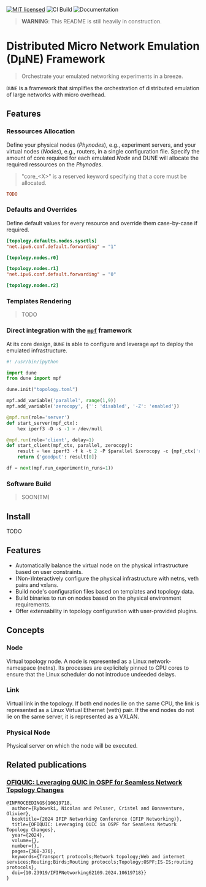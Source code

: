 [![MIT licensed][mit-badge]][mit-url]
![CI Build](https://github.com/nrybowski/dune/actions/workflows/rust.yml/badge.svg)
![Documentation](https://github.com/nrybowski/dune/actions/workflows/doc.yml/badge.svg)

[mit-badge]: https://img.shields.io/badge/license-MIT-blue.svg
[mit-url]: https://github.com/nrybowski/dune/blob/master/LICENSE

> **WARNING**: This README is still heavily in construction.

# Distributed Micro Network Emulation (DµNE) Framework

> Orchestrate your emulated networking experiments in a breeze.

`DUNE` is a framework that simplifies the orchestration of distributed emulation of large networks with micro overhead.

## Features

### Ressources Allocation

Define your physical nodes (_Phynodes_), e.g., experiment servers, and your virtual nodes (_Nodes_), e.g., routers, in a single configuration file.
Specify the amount of core required for each emulated _Node_ and DUNE will allocate the required ressources on the _Phynodes_. 

> "core_\<X\>" is a reserved keyword specifying that a core must be allocated.

```toml
TODO
```

### Defaults and Overrides

Define default values for every resource and override them case-by-case if required. 

```toml
[topology.defaults.nodes.sysctls]
"net.ipv6.conf.default.forwarding" = "1"

[topology.nodes.r0]

[topology.nodes.r1]
"net.ipv6.conf.default.forwarding" = "0"

[topology.nodes.r2]
```

### Templates Rendering

> TODO

### Direct integration with the [`mpf`](https://github.com/mpiraux/mpf) framework

At its core design, `DUNE` is able to configure and leverage `mpf` to deploy the emulated infrastructure.

```python
#! /usr/bin/ipython

import dune
from dune import mpf

dune.init("topology.toml")

mpf.add_variable('parallel', range(1,9))
mpf.add_variable('zerocopy', {'': 'disabled', '-Z': 'enabled'})

@mpf.run(role='server')
def start_server(mpf_ctx):
    %ex iperf3 -D -s -1 > /dev/null

@mpf.run(role='client', delay=1)
def start_client(mpf_ctx, parallel, zerocopy):
    result = %ex iperf3 -f k -t 2 -P $parallel $zerocopy -c {mpf_ctx['roles']['server']['interfaces'][0]['ip']} | tail -n 3 | grep -ioE "[0-9.]+ [kmg]bits"
    return {'goodput': result[0]}

df = next(mpf.run_experiment(n_runs=1))
```

### Software Build

> SOON(TM)

## Install

TODO

## Features
- Automatically balance the virtual node on the physical infrastructure based on user constraints.
- (Non-)Interactively configure the physical infrastructure with netns, veth pairs and vxlans.
- Build node's configuration files based on templates and topology data.
- Build binaries to run on nodes based on the physical environment requirements.
- Offer extensability in topology configuration with user-provided plugins.

## Concepts

### Node

Virtual topology node.
A node is represented as a Linux network-namespace (netns).
Its processes are explicitely pinned to CPU cores to ensure that the Linux scheduler do not introduce undeeded delays.

### Link

Virtual link in the topology.
If both end nodes lie on the same CPU, the link is represented as a Linux Virtual Ethernet (veth) pair.
If the end nodes do not lie on the same server, it is represented as a VXLAN.

### Physical Node

Physical server on which the node will be executed.

## Related publications

### [OFIQUIC: Leveraging QUIC in OSPF for Seamless Network Topology Changes](https://dial.uclouvain.be/pr/boreal/object/boreal%3A286860)

```console
@INPROCEEDINGS{10619718,
  author={Rybowski, Nicolas and Pelsser, Cristel and Bonaventure, Olivier},
  booktitle={2024 IFIP Networking Conference (IFIP Networking)}, 
  title={OFIQUIC: Leveraging QUIC in OSPF for Seamless Network Topology Changes}, 
  year={2024},
  volume={},
  number={},
  pages={368-376},
  keywords={Transport protocols;Network topology;Web and internet services;Routing;Birds;Routing protocols;Topology;OSPF;IS-IS;routing protocols},
  doi={10.23919/IFIPNetworking62109.2024.10619718}}
}
```
